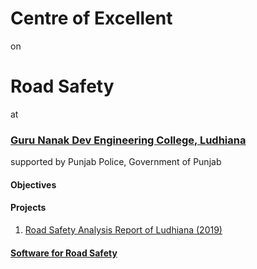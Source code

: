 # Centre of Excellent
on
# Road Safety
at
### [Guru Nanak Dev Engineering College, Ludhiana](https://gndec.ac.in)
supported by Punjab Police, Government of Punjab

#### Objectives
#### Projects

1. [Road Safety Analysis Report of Ludhiana (2019)](Files/RoadSafetyAnalysisLudhiana2019.pdf)

#### [Software for Road Safety](software.md)

